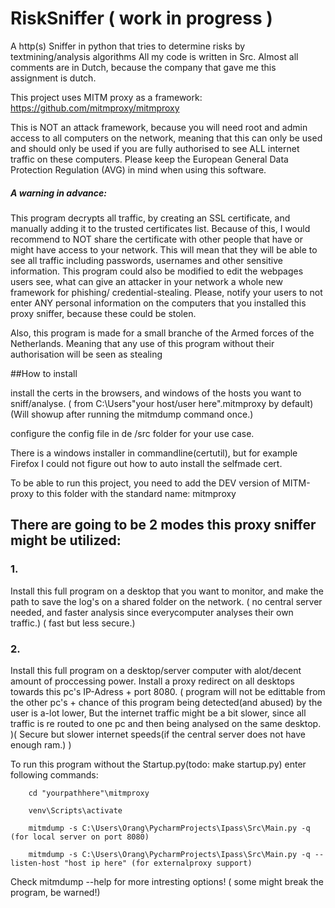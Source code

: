 # RiskSniffer ( work in progress )
 A http(s) Sniffer in python that tries to determine risks by textmining/analysis algorithms 
 All my code is written in Src. Almost all comments are in Dutch, because the company that gave me this assignment is dutch.
 
 This project uses MITM proxy as a framework: https://github.com/mitmproxy/mitmproxy 
 
 This is NOT an attack framework, because you will need root and admin access to all computers on the network, meaning that this can only be used and should only be used if you are fully authorised to see ALL internet traffic on these computers. Please keep the European General Data Protection Regulation (AVG) in mind when using this software.
 
 ##### A warning in advance:
 This program decrypts all traffic, by creating an SSL certificate, and manually adding it to the trusted certificates list.
 Because of this, I would recommend to NOT share the certificate with other people that have or might have access to your network. This will mean that they will be able to see all traffic including passwords, usernames and other sensitive information.
 This program could also be modified to edit the webpages users see, what can give an attacker in your network a whole new framework for phishing/ credential-stealing. Please, notify your users to not enter ANY personal information on the computers that you installed this proxy sniffer, because these could be stolen. 
 
 Also, this program is made for a small branche of the Armed forces of the Netherlands. Meaning that any use of this program without  their authorisation will be seen as stealing 

 
##How to install

install the certs in the browsers, and windows of the hosts you want to sniff/analyse. ( from C:\Users\"your host/user here"\.mitmproxy by default) (Will showup after running the mitmdump command once.) 

configure the config file in de /src folder for your use case.

There is a windows installer in commandline(certutil), but for example Firefox I could not figure out how to auto install the selfmade cert. 

To be able to run this project, you need to add the DEV version of MITM-proxy to this folder with the standard name: mitmproxy

## There are going to be 2 modes this proxy sniffer might be utilized: 

### 1.
Install this full program on a desktop that you want to monitor, and make the path to save the log's on a shared folder on the network. ( no central server needed, and faster analysis since everycomputer analyses their own traffic.) ( fast but less secure.)

### 2. 
Install this full program on a desktop/server computer with alot/decent amount of proccessing power. 
Install a proxy redirect on all desktops towards this pc's IP-Adress + port 8080. 
( program will not be edittable from the other pc's + chance of this program being detected(and abused) by the user is a-lot lower, But the internet traffic might be a bit slower, since all traffic is re routed to one pc and then being analysed on the same desktop. )( Secure but slower internet speeds(if the central server does not have enough ram.) )

To run this program without the Startup.py(todo: make startup.py) enter following commands:

		cd "yourpathhere"\mitmproxy
		
		venv\Scripts\activate
		
		mitmdump -s C:\Users\Orang\PycharmProjects\Ipass\Src\Main.py -q (for local server on port 8080)
		
		mitmdump -s C:\Users\Orang\PycharmProjects\Ipass\Src\Main.py -q --listen-host "host ip here" (for externalproxy support)
		
Check mitmdump --help for more intresting options! ( some might break the program, be warned!)

